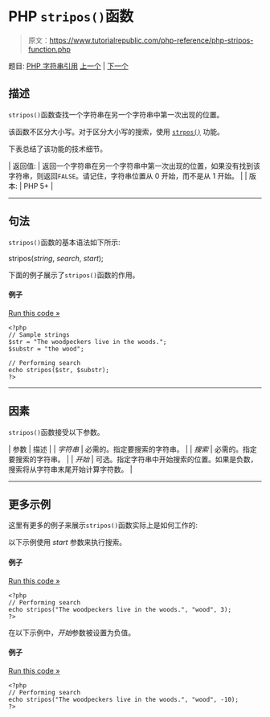 # PHP `stripos()`函数

> 原文：<https://www.tutorialrepublic.com/php-reference/php-stripos-function.php>

题目: [PHP 字符串引用](php-string-functions.php) [上一个](php-stripslashes-function.php) | [下一个](php-stristr-function.php)

## 描述

`stripos()`函数查找一个字符串在另一个字符串中第一次出现的位置。

该函数不区分大小写。对于区分大小写的搜索，使用 [`strpos()`](php-strpos-function.php) 功能。

下表总结了该功能的技术细节。

| 返回值: | 返回一个字符串在另一个字符串中第一次出现的位置，如果没有找到该字符串，则返回`FALSE`。请记住，字符串位置从 0 开始，而不是从 1 开始。 |
| 版本: | PHP 5+ |

* * *

## 句法

`stripos()`函数的基本语法如下所示:

stripos(*string*, *search*, *start*);

下面的例子展示了`stripos()`函数的作用。

#### 例子

[Run this code »](../codelab.php?topic=php&file=case-insensitive-strpos "Run this code to view the output")

```
<?php
// Sample strings
$str = "The woodpeckers live in the woods.";
$substr = "the wood";

// Performing search
echo stripos($str, $substr);
?>
```

* * *

## 因素

`stripos()`函数接受以下参数。

| 参数 | 描述 |
| *字符串* | 必需的。指定要搜索的字符串。 |
| *搜索* | 必需的。指定要搜索的字符串。 |
| *开始* | 可选。指定字符串中开始搜索的位置。如果是负数，搜索将从字符串末尾开始计算字符数。 |

* * *

## 更多示例

这里有更多的例子来展示`stripos()`函数实际上是如何工作的:

以下示例使用 *start* 参数来执行搜索。

#### 例子

[Run this code »](../codelab.php?topic=php&file=using-start-parameter-in-stripos "Run this code to view the output")

```
<?php
// Performing search
echo stripos("The woodpeckers live in the woods.", "wood", 3); 
?>
```

在以下示例中，*开始*参数被设置为负值。

#### 例子

[Run this code »](../codelab.php?topic=php&file=using-negative-start-in-stripos "Run this code to view the output")

```
<?php
// Performing search
echo stripos("The woodpeckers live in the woods.", "wood", -10);
?>
```